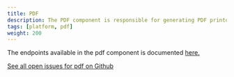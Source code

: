 ```yaml
---
title: PDF
description: The PDF component is responsible for generating PDF printouts for submitted instances of an app.
tags: [platform, pdf]
weight: 200
---
```


The endpoints available in the pdf component is documented [here.](/architecture/application/altinn-platform/pdf)

[See all open issues for pdf on Github](https://github.com/Altinn/altinn-studio/labels/area%2Fprintout)